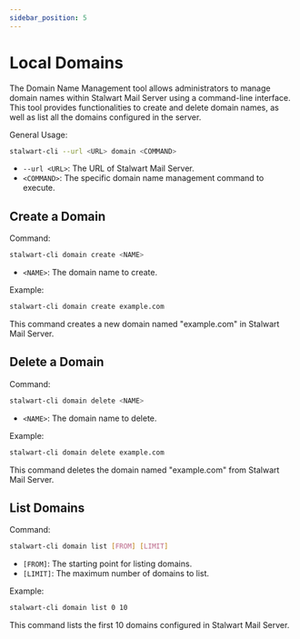 ```yaml
---
sidebar_position: 5
---
```


# Local Domains

The Domain Name Management tool allows administrators to manage domain names within Stalwart Mail Server using a command-line interface. This tool provides functionalities to create and delete domain names, as well as list all the domains configured in the server.

General Usage:

```bash
stalwart-cli --url <URL> domain <COMMAND>
```

- `--url <URL>`: The URL of Stalwart Mail Server.
- `<COMMAND>`: The specific domain name management command to execute.

## Create a Domain

Command:

```bash
stalwart-cli domain create <NAME>
```

- `<NAME>`: The domain name to create.

Example:

```bash
stalwart-cli domain create example.com
```
This command creates a new domain named "example.com" in Stalwart Mail Server.

## Delete a Domain

Command:

```bash
stalwart-cli domain delete <NAME>
```

- `<NAME>`: The domain name to delete.

Example:

```bash
stalwart-cli domain delete example.com
```
This command deletes the domain named "example.com" from Stalwart Mail Server.

## List Domains

Command:

```bash
stalwart-cli domain list [FROM] [LIMIT]
```

- `[FROM]`: The starting point for listing domains.
- `[LIMIT]`: The maximum number of domains to list.

Example:

```bash
stalwart-cli domain list 0 10
```

This command lists the first 10 domains configured in Stalwart Mail Server.

